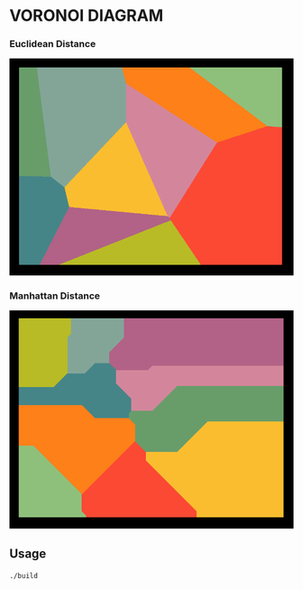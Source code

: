 # VORONOI DIAGRAM 

### Euclidean Distance
![voronoi_euclid](./voronoi_euclid.png)

### Manhattan Distance
![voronoi_man](./voronoi_man.png)


## Usage

```console
./build
```
